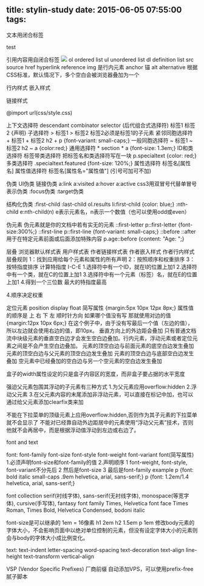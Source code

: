 title: stylin-study
date: 2015-06-05 07:55:00
tags:
---
文本用闭合标签 <p>test</p>
引用内容用自闭合标签 <img src="song.jpg" />
ol ordered list
ul unordered list
dl definition list
src source
href hyperlink reference
img 是行内元素
<a> anchor 锚
alt alternative
根据CSS标准，默认情况下，多个空白会被浏览器叠加为一个

行内样式
嵌入样式
<style type="text/css">
</style>
链接样式
<link href="style.css" rel="stylesheet" type="text/css" />

@import url(css/style.css)

上下文选择符
descendant combinator selector (后代组合式选择符)
标签1 标签2 {声明}
子选择符 >
标签1 > 标签2
标签2必须是标签1的子元素
紧邻同胞选择符 +
标签1 + 标签2
h2 + p {font-variant: small-caps;}
一般同胞选择符 ~
标签1 ~ 标签2
h2 ~ a {color:red;}
通用选择符 *
section * a {font-size: 1.3em;}
ID和类选择符
标签带类选择符
把标签名和类选择符写在一块
p.specialtext {color: red;}
多类选择符
.specialtext.featured {font-size: 120%;}
属性选择符
标签名[属性名]
属性值选择符
标签名[属性名="属性值"] (引号可加可不加)

伪类
UI伪类
链接伪类
a:link
a:visited
a:hover
a:active
css3用双冒号代替单冒号 表示伪类
:focus伪类
:target伪类

结构化伪类
:first-child  :last-child
ol.results li:first-child {color: blue;}
:nth-child
e:nth-child(n)
e表示元素名，n表示一个数值（也可以使用odd或even）

伪元素
伪元素就是你的文档中若有实无的元素
::first-letter
p::first-letter {font-size:300%;}
::first-line
p::first-line {font-variant: small-caps;}
::before ::after
用于在特定元素前面或后面添加特殊内容
p.age::before {content: "Age: ";}

层叠
浏览器默认样式表
用户样式表
作者链接样式表
作者嵌入样式
作者行内样式
层叠规则
1：找到应用给每个元素和属性的所有声明
2：按照顺序和权重排序
3：按特指度排序
计算特指度
I-C-E
1.选择符中有一个ID，就在I的位置上加1
2.选择符中有一个类，就在C的位置上加1
3.选择符中有一个元素（标签）名，就在E的位置上加1
4.得到一个三位数 最大的特指度最高

4.顺序决定权重

定位元素
position display float
简写属性
{margin:5px 10px 12px 8px;}
属性值的顺序是 上 右 下 左 顺时针方向
如果哪个值没有写 那就使用对边的值
{margin:12px 10px 6px;} 在这个例子中，由于没有写最后一个值（左边的值），所以左边就会使用右边的值，即10px。
垂直方向上的外边距会叠加
只有普通文档流中块级元素的垂直空白边才会发生空白边叠加。行内元素，浮动元素或者定位元素之间是不会产生空白边叠加。
元素的顶空白边与前面元素的底空白边发生叠加
元素的顶空白边与父元素的顶空白边发生叠加
元素的顶空白边与底部空白边发生叠加
空元素中已经叠加的空白边与另一个空元素的空白边发生叠加

盒子的width属性设定的只是盒子内容区的宽度，而非盒子要占据的水平宽度

强迫父元素包围其浮动的子元素有三种方式
1.为父元素应用overflow:hidden
2.浮动父元素
3.在父元素内容的末尾添加非浮动元素，可以直接在标记中加，也可以通过给父元素添加clearfix类来加

不能在下拉菜单的顶级元素上应用overflow:hidden,否则作为其子元素的下拉菜单就不会显示了
不能对已经靠自动外边距居中的元素使用“浮动父元素”技术，否则他就不会再居中，而是根据浮动值浮动到左边或右边了。

font and text

font:
font-family
font-size
font-style
font-weight
font-variant
font(简写属性)
    1.必须声明font-size和font-family的值
    2.声明顺序
        1 font-weight, font-style, font-variant不分先后
        2 然后是font-size
        3 最后是font-family
        example p {font: bold italic small-caps .9em helvetica, arial, sans-serif;}
                p {font: 1.2em/1.4 helvetica, arial, sans-serif;}

font collection
    serif(衬线字体), sans-serif(无衬线字体), monospace(等宽字体), cursive(手写体), fantasy
    font family
        Times, Helvetica
        font face
        Times Roman, Times Bold, Helvetica Condensed, bodoni italic

font-size是可以继承的
1em = 16像素
h1 2em h2 1.5em p 1em
修改body元素的字体大小，不会影响页面中以绝对单位控制的元素，但没有设定字体大小的元素则会与body的字体大小成比例变化。

text:
text-indent
letter-spacing
word-spacing
text-decoration
text-align
line-height
text-transform
vertical-align


VSP (Vendor Specific Prefixes) 厂商前缀 自动添加VPS，可以使用prefix-free腻子脚本
